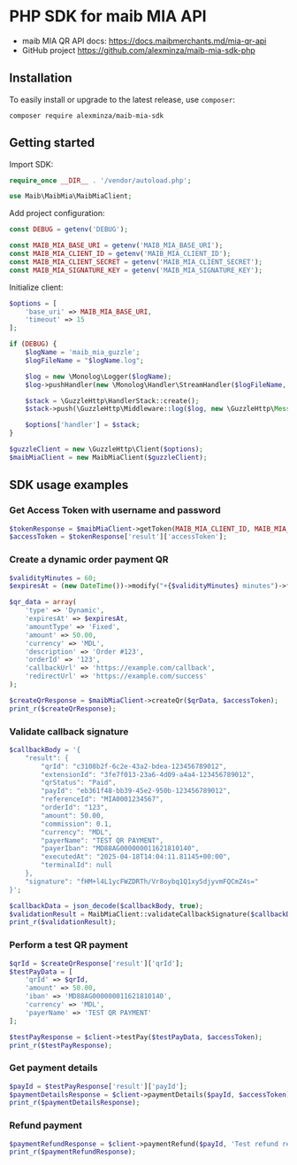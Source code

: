 # PHP SDK for maib MIA API
* maib MIA QR API docs: https://docs.maibmerchants.md/mia-qr-api
* GitHub project https://github.com/alexminza/maib-mia-sdk-php

## Installation
To easily install or upgrade to the latest release, use `composer`:
```shell
composer require alexminza/maib-mia-sdk
```

## Getting started
Import SDK:

```php
require_once __DIR__ . '/vendor/autoload.php';

use Maib\MaibMia\MaibMiaClient;
```

Add project configuration:

```php
const DEBUG = getenv('DEBUG');

const MAIB_MIA_BASE_URI = getenv('MAIB_MIA_BASE_URI');
const MAIB_MIA_CLIENT_ID = getenv('MAIB_MIA_CLIENT_ID');
const MAIB_MIA_CLIENT_SECRET = getenv('MAIB_MIA_CLIENT_SECRET');
const MAIB_MIA_SIGNATURE_KEY = getenv('MAIB_MIA_SIGNATURE_KEY');
```

Initialize client:

```php
$options = [
    'base_uri' => MAIB_MIA_BASE_URI,
    'timeout' => 15
];

if (DEBUG) {
    $logName = 'maib_mia_guzzle';
    $logFileName = "$logName.log";

    $log = new \Monolog\Logger($logName);
    $log->pushHandler(new \Monolog\Handler\StreamHandler($logFileName, \Monolog\Logger::DEBUG));

    $stack = \GuzzleHttp\HandlerStack::create();
    $stack->push(\GuzzleHttp\Middleware::log($log, new \GuzzleHttp\MessageFormatter(\GuzzleHttp\MessageFormatter::DEBUG)));

    $options['handler'] = $stack;
}

$guzzleClient = new \GuzzleHttp\Client($options);
$maibMiaClient = new MaibMiaClient($guzzleClient);
```

## SDK usage examples
### Get Access Token with username and password

```php
$tokenResponse = $maibMiaClient->getToken(MAIB_MIA_CLIENT_ID, MAIB_MIA_CLIENT_SECRET);
$accessToken = $tokenResponse['result']['accessToken'];
```

### Create a dynamic order payment QR

```php
$validityMinutes = 60;
$expiresAt = (new DateTime())->modify("+{$validityMinutes} minutes")->format('c');

$qr_data = array(
    'type' => 'Dynamic',
    'expiresAt' => $expiresAt,
    'amountType' => 'Fixed',
    'amount' => 50.00,
    'currency' => 'MDL',
    'description' => 'Order #123',
    'orderId' => '123',
    'callbackUrl' => 'https://example.com/callback',
    'redirectUrl' => 'https://example.com/success'
);

$createQrResponse = $maibMiaClient->createQr($qrData, $accessToken);
print_r($createQrResponse);
```

### Validate callback signature

```php
$callbackBody = '{
    "result": {
        "qrId": "c3108b2f-6c2e-43a2-bdea-123456789012",
        "extensionId": "3fe7f013-23a6-4d09-a4a4-123456789012",
        "qrStatus": "Paid",
        "payId": "eb361f48-bb39-45e2-950b-123456789012",
        "referenceId": "MIA0001234567",
        "orderId": "123",
        "amount": 50.00,
        "commission": 0.1,
        "currency": "MDL",
        "payerName": "TEST QR PAYMENT",
        "payerIban": "MD88AG000000011621810140",
        "executedAt": "2025-04-18T14:04:11.81145+00:00",
        "terminalId": null
    },
    "signature": "fHM+l4L1ycFWZDRTh/Vr8oybq1Q1xySdjyvmFQCmZ4s="
}';

$callbackData = json_decode($callbackBody, true);
$validationResult = MaibMiaClient::validateCallbackSignature($callbackData, MAIB_MIA_SIGNATURE_KEY);
print_r($validationResult);
```

### Perform a test QR payment

```php
$qrId = $createQrResponse['result']['qrId'];
$testPayData = [
    'qrId' => $qrId,
    'amount' => 50.00,
    'iban' => 'MD88AG000000011621810140',
    'currency' => 'MDL',
    'payerName' => 'TEST QR PAYMENT'
];

$testPayResponse = $client->testPay($testPayData, $accessToken);
print_r($testPayResponse);
```

### Get payment details

```php
$payId = $testPayResponse['result']['payId'];
$paymentDetailsResponse = $client->paymentDetails($payId, $accessToken);
print_r($paymentDetailsResponse);
```

### Refund payment

```php
$paymentRefundResponse = $client->paymentRefund($payId, 'Test refund reason', $accessToken);
print_r($paymentRefundResponse);
```
